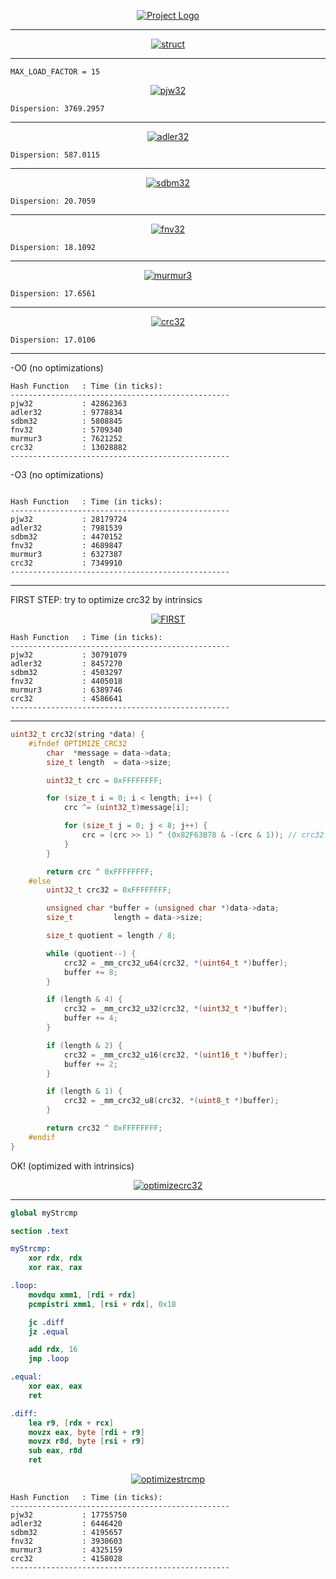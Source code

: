 <p align="center">
  <a href="" rel="noopener">
 <img src="https://i.imgur.com/krVMYr2.png" alt="Project Logo"></a>
</p>

---

<p align="center">
  <a href="" rel="noopener">
 <img src="https://i.imgur.com/4dyOrbF.jpeg" alt="struct"></a>
</p>

---

`MAX_LOAD_FACTOR = 15`

<p align="center">
  <a href="" rel="noopener">
 <img src="https://i.imgur.com/ZFhm4Tg.png" alt="pjw32"></a>
</p>

`Dispersion: 3769.2957`

---

<p align="center">
  <a href="" rel="noopener">
 <img src="https://i.imgur.com/wKQpBWL.png" alt="adler32"></a>
</p>

`Dispersion: 587.0115`

---

<p align="center">
  <a href="" rel="noopener">
 <img src="https://i.imgur.com/WHYCYpN.png" alt="sdbm32"></a>
</p>

`Dispersion: 20.7059`

---

<p align="center">
  <a href="" rel="noopener">
 <img src="https://i.imgur.com/1IDbXQq.png" alt="fnv32"></a>
</p>

`Dispersion: 18.1092`

---

<p align="center">
  <a href="" rel="noopener">
 <img src="https://i.imgur.com/airAcEB.png" alt="murmur3"></a>
</p>

`Dispersion: 17.6561`

---

<p align="center">
  <a href="" rel="noopener">
 <img src="https://i.imgur.com/gPV8Cks.png" alt="crc32"></a>
</p>

`Dispersion: 17.0106`

---

-O0 (no optimizations)
```shell
Hash Function   : Time (in ticks):
-------------------------------------------------
pjw32           : 42862363
adler32         : 9778834
sdbm32          : 5808845
fnv32           : 5709340
murmur3         : 7621252
crc32           : 13028882
-------------------------------------------------
```

-O3 (no optimizations)
```shell

Hash Function   : Time (in ticks):
-------------------------------------------------
pjw32           : 28179724
adler32         : 7981539
sdbm32          : 4470152
fnv32           : 4689847
murmur3         : 6327387
crc32           : 7349910
-------------------------------------------------
```

---

FIRST STEP: try to optimize crc32 by intrinsics
<p align="center">
  <a href="" rel="noopener">
 <img src="https://i.imgur.com/f0gAewl.png" alt="FIRST"></a>
</p>

```shell
Hash Function   : Time (in ticks):
-------------------------------------------------
pjw32           : 30791079
adler32         : 8457270
sdbm32          : 4503297
fnv32           : 4405018
murmur3         : 6389746
crc32           : 4586641
-------------------------------------------------
```

---

```c++
uint32_t crc32(string *data) {
    #ifndef OPTIMIZE_CRC32
        char  *message = data->data;
        size_t length  = data->size;

        uint32_t crc = 0xFFFFFFFF;

        for (size_t i = 0; i < length; i++) {
            crc ^= (uint32_t)message[i];

            for (size_t j = 0; j < 8; j++) {
                crc = (crc >> 1) ^ (0x82F63B78 & -(crc & 1)); // crc32 - castagnoli
            }
        }

        return crc ^ 0xFFFFFFFF;
    #else
        uint32_t crc32 = 0xFFFFFFFF;

        unsigned char *buffer = (unsigned char *)data->data;
        size_t         length = data->size;

        size_t quotient = length / 8;

        while (quotient--) {
            crc32 = _mm_crc32_u64(crc32, *(uint64_t *)buffer);
            buffer += 8;
        }

        if (length & 4) {
            crc32 = _mm_crc32_u32(crc32, *(uint32_t *)buffer);
            buffer += 4;
        }

        if (length & 2) {
            crc32 = _mm_crc32_u16(crc32, *(uint16_t *)buffer);
            buffer += 2;
        }

        if (length & 1) {
            crc32 = _mm_crc32_u8(crc32, *(uint8_t *)buffer);
        }

        return crc32 ^ 0xFFFFFFFF;
    #endif
}
```

OK! (optimized with intrinsics) 
<p align="center">
  <a href="" rel="noopener">
 <img src="https://i.imgur.com/45ZiKaB.png" alt="optimizecrc32"></a>
</p>

---

```nasm
global myStrcmp

section .text

myStrcmp:
    xor rdx, rdx
    xor rax, rax

.loop:
    movdqu xmm1, [rdi + rdx]
    pcmpistri xmm1, [rsi + rdx], 0x18

    jc .diff
    jz .equal

    add rdx, 16
    jmp .loop

.equal:
    xor eax, eax
    ret

.diff:
    lea r9, [rdx + rcx]
    movzx eax, byte [rdi + r9]
    movzx r8d, byte [rsi + r9]
    sub eax, r8d
    ret
```
<p align="center">
  <a href="" rel="noopener">
 <img src="https://i.imgur.com/wFeEK8J.png" alt="optimizestrcmp"></a>
</p>

```shell
Hash Function   : Time (in ticks):
-------------------------------------------------
pjw32           : 17755750
adler32         : 6446420
sdbm32          : 4195657
fnv32           : 3930603
murmur3         : 4325159
crc32           : 4158028
-------------------------------------------------
```
